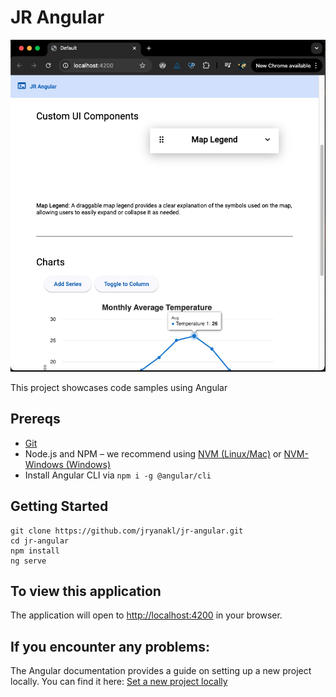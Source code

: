 # JR Angular

![JR Angular](/src/assets/jr-angular-app.png)

This project showcases code samples using Angular

## Prereqs
- [Git](https://git-scm.com/book/en/v2/Getting-Started-Installing-Git)
- Node.js and NPM – we recommend using [NVM (Linux/Mac)](https://github.com/creationix/nvm) or [NVM-Windows (Windows)](https://github.com/coreybutler/nvm-windows)
- Install Angular CLI via `npm i -g @angular/cli`

## Getting Started

```
git clone https://github.com/jryanakl/jr-angular.git
cd jr-angular
npm install
ng serve
```

## To view this application
The application will open to [http://localhost:4200](http://localhost:4200) in your browser.

## If you encounter any problems:
The Angular documentation provides a guide on setting up a new project locally.
You can find it here: [Set a new project locally](https://angular.dev/installation#setup-a-new-project-locally)


